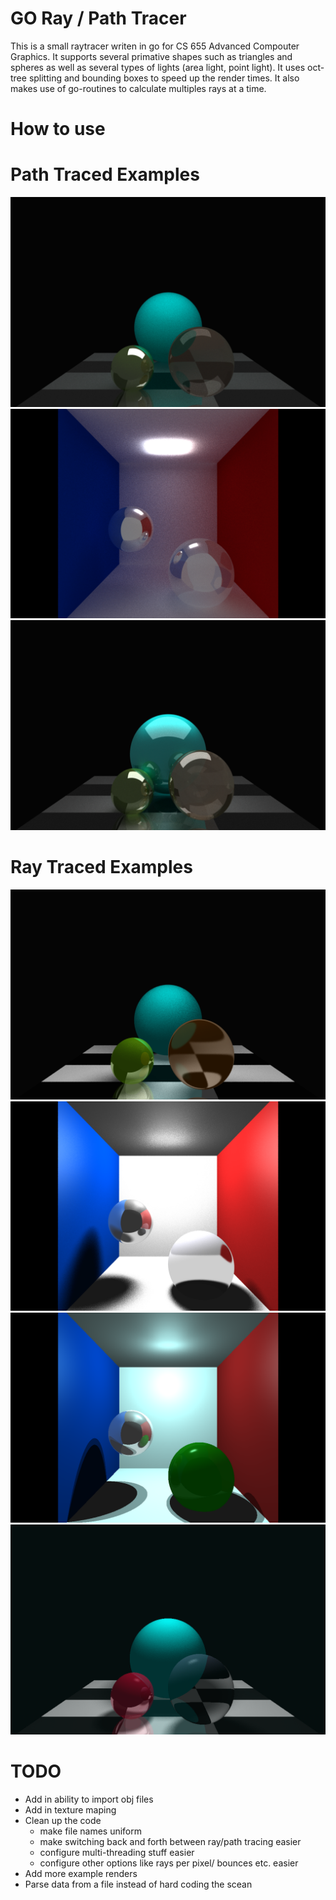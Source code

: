 # GO Ray / Path Tracer

This is a small raytracer writen in go for CS 655 Advanced Compouter Graphics.
It supports several primative shapes such as triangles and spheres as well as several
types of lights (area light, point light). It uses oct-tree splitting and bounding boxes
to speed up the render times. It also makes use of go-routines to calculate multiples
rays at a time.

# How to use

# Path Traced Examples

![PT Chess](https://github.com/bjatkin/RayTracer/blob/master/Renders/PathTracedChessScean.png)
![PT Cornel](https://github.com/bjatkin/RayTracer/blob/master/Renders/PathTracedCornelBox.png)
![PT Reflect](https://github.com/bjatkin/RayTracer/blob/master/Renders/PathTracedReflectScean.png)

# Ray Traced Examples

![RT Chess](https://github.com/bjatkin/RayTracer/blob/master/Renders/RayTracedChessScean.png)
![RT Cornel](https://github.com/bjatkin/RayTracer/blob/master/Renders/RayTracedCornelBox.png)
![RT Cornel 2](https://github.com/bjatkin/RayTracer/blob/master/Renders/RayTracedCornelBox2.png)
![RT Chess 2](https://github.com/bjatkin/RayTracer/blob/master/Renders/RayTracedScean.png)

# TODO
 * Add in ability to import obj files
 * Add in texture maping
 * Clean up the code
    * make file names uniform
    * make switching back and forth between ray/path tracing easier
    * configure multi-threading stuff easier
    * configure other options like rays per pixel/ bounces etc. easier
 * Add more example renders
 * Parse data from a file instead of hard coding the scean